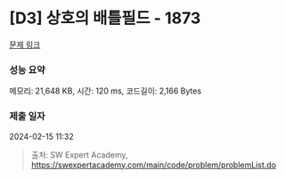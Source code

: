 # [D3] 상호의 배틀필드 - 1873 

[문제 링크](https://swexpertacademy.com/main/code/problem/problemDetail.do?contestProbId=AV5LyE7KD2ADFAXc) 

### 성능 요약

메모리: 21,648 KB, 시간: 120 ms, 코드길이: 2,166 Bytes

### 제출 일자

2024-02-15 11:32



> 출처: SW Expert Academy, https://swexpertacademy.com/main/code/problem/problemList.do